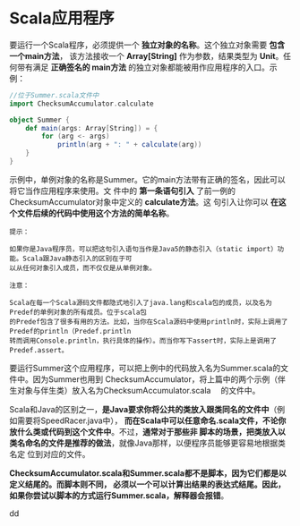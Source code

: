 Scala应用程序
================================================================================
要运行一个Scala程序，必须提供一个 **独立对象的名称**。这个独立对象需要 **包含一个main方法**，
该方法接收一个 **Array[String]** 作为参数，结果类型为 **Unit**。任何带有满足 **正确签名的
main方法** 的独立对象都能被用作应用程序的入口。示例：
```scala
//位于Summer.scala文件中
import ChecksumAccumulator.calculate

object Summer {
    def main(args: Array[String]) = {
        for (arg <- args)
            println(arg + ": " + calculate(arg))
    }
}
```
示例中，单例对象的名称是Summer。它的main方法带有正确的签名，因此可以将它当作应用程序来使用。文
件中的 **第一条语句引入** 了前一例的ChecksumAccumulator对象中定义的 **calculate方法**。这
句引入让你可以 **在这个文件后续的代码中使用这个方法的简单名称**。
```
提示：

如果你是Java程序员，可以把这句引入语句当作是Java5的静态引入（static import）功能。Scala跟Java静态引入的区别在于可
以从任何对象引入成员，而不仅仅是从单例对象。
```
```
注意：

Scala在每一个Scala源码文件都隐式地引入了java.lang和scala包的成员，以及名为Predef的单例对象的所有成员。位于scala包
的Predef包含了很多有用的方法。比如，当你在Scala源码中使用println时，实际上调用了Predef的println（Predef.println　
转而调用Console.println，执行具体的操作）。而当你写下assert时，实际上是调用了Predef.assert。
```
要运行Summer这个应用程序，可以把上例中的代码放入名为Summer.scala的文件中。因为Summer也用到
ChecksumAccumulator，将上篇中的两个示例（伴生对象与伴生类）放入名为ChecksumAccumulator.scala　
的文件中。

Scala和Java的区别之一，**是Java要求你将公共的类放入跟类同名的文件中**（例如需要将SpeedRacer.java中），
**而在Scala中可以任意命名.scala文件，不论你放什么类或代码到这个文件中**。不过，**通常对于那些非
脚本的场景，把类放入以类名命名的文件是推荐的做法**，就像Java那样，以便程序员能够更容易地根据类名定
位到对应的文件。　

**ChecksumAccumulator.scala和Summer.scala都不是脚本，因为它们都是以定义结尾的。而脚本则不同，
必须以一个可以计算出结果的表达式结尾。因此，如果你尝试以脚本的方式运行Summer.scala，解释器会报错**。




































dd
